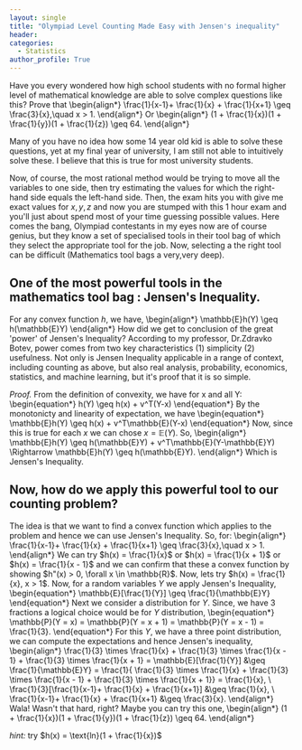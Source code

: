 ```yaml
---
layout: single
title: "Olympiad Level Counting Made Easy with Jensen's inequality"
header:
categories:
  - Statistics
author_profile: True
---
```


Have you every wondered how high school students with no formal higher level of mathematical knowledge are able to solve complex questions like this? Prove that
\begin{align*}
    \frac{1}{x-1}+ \frac{1}{x} + \frac{1}{x+1} \geq \frac{3}{x},\quad x > 1.
\end{align*}
Or
\begin{align*}
    (1 + \frac{1}{x})(1 + \frac{1}{y})(1 + \frac{1}{z}) \geq 64.
\end{align*}

Many of you have no idea how some 14 year old kid is able to solve these questions, yet at my final year of university, I am still not able to intuitively solve these. I believe that this is true for most university students.

Now, of course, the most rational method would be trying to move all the variables to one side, then try estimating the values for which the right-hand side equals the left-hand side. Then, the exam hits you with give me exact values for $x,y,z$ and now you are stumped with this 1 hour exam and  you'll just about spend most of your time guessing possible values. Here comes the bang, Olympiad contestants in my eyes now are of course genius, but they know a set of specialised tools in their tool bag of which they select the appropriate tool for the job. Now, selecting a the right tool can be difficult (Mathematics tool bags a very,very deep). 

## One of the most powerful tools in the mathematics tool bag : Jensen's Inequality.
For any convex function $h$, we have,
\begin{align*}
    \mathbb{E}h(Y) \geq h(\mathbb{E}Y)
\end{align*}
How did we get to conclusion of the great 'power' of Jensen's Inequality? According to my professor, Dr.Zdravko Botev, power comes from two key characteristics (1) simplicity (2) usefulness. Not only is Jensen Inequality applicable in a range of context, including counting as above, but also real analysis, probability, economics, statistics, and machine learning, but it's proof that it is so simple.

$\textit{Proof.}$ From the definition of convexity, we have for x and all Y:
\begin{equation*}
    h(Y) \geq h(x) + v^T(Y-x)
\end{equation*}
By the monotonicty and linearity of expectation, we have
\begin{equation*}
    \mathbb{E}h(Y) \geq h(x) + v^T\mathbb{E}(Y-x)
\end{equation*}
Now, since this is true for each $x$ we can chose $x = \mathbb{E}(Y)$. So, 
\begin{align*}
    \mathbb{E}h(Y) \geq h(\mathbb{E}Y) + v^T\mathbb{E}(Y-\mathbb{E}Y) \Rightarrow  \mathbb{E}h(Y) \geq h(\mathbb{E}Y).
\end{align*}
Which is Jensen's Inequality. 

## Now, how do we apply this powerful tool to our counting problem?
The idea is that we want to find a convex function which applies to the problem and hence we can use Jensen's Inequality. So, for:
\begin{align*}
    \frac{1}{x-1}+ \frac{1}{x} + \frac{1}{x+1} \geq \frac{3}{x},\quad x > 1.
\end{align*}
We can try $h(x) = \frac{1}{x}$ or $h(x) = \frac{1}{x + 1}$ or $h(x) = \frac{1}{x - 1}$ and we can confirm that these a convex function by showing  $h"(x) > 0, \forall x \in \mathbb{R}$. Now, lets try  $h(x) = \frac{1}{x}, x > 1$.
Now, for a random variables $Y$ we apply Jensen's Inequality, 
\begin{equation*}
    \mathbb{E}[\frac{1}{Y}] \geq \frac{1}{\mathbb{E}Y}
\end{equation*}
Next we consider a distribution for $Y$. Since, we have 3 fractions a logical choice would be for $Y$ distribution, 
\begin{equation*}
    \mathbb{P}(Y = x) = \mathbb{P}(Y = x + 1) = \mathbb{P}(Y = x - 1) = \frac{1}{3}.
\end{equation*}
For this $Y$, we have a three point distribution, we can compute the expectations and hence Jensen's inequality, 
\begin{align*}
    \frac{1}{3} \times \frac{1}{x} + \frac{1}{3} \times \frac{1}{x - 1} + \frac{1}{3} \times  \frac{1}{x + 1} =  \mathbb{E}[\frac{1}{Y}] &\geq \frac{1}{\mathbb{E}Y} = \frac{1}{ \frac{1}{3} \times  \frac{1}{x} + \frac{1}{3} \times \frac{1}{x - 1} + \frac{1}{3} \times  \frac{1}{x + 1}} = \frac{1}{x}, \\ 
    \frac{1}{3}[\frac{1}{x-1}+ \frac{1}{x} + \frac{1}{x+1}] &\geq \frac{1}{x}, \\
    \frac{1}{x-1}+ \frac{1}{x} + \frac{1}{x+1} &\geq \frac{3}{x}.
\end{align*}
Wala! Wasn't that hard, right? Maybe you can try this one,
\begin{align*}
    (1 + \frac{1}{x})(1 + \frac{1}{y})(1 + \frac{1}{z}) \geq 64.
\end{align*}

$\textit{hint:}$ try $h(x) = \text{ln}(1 + \frac{1}{x})$

